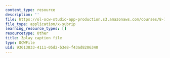 ```yaml
---
content_type: resource
description: ''
file: https://ol-ocw-studio-app-production.s3.amazonaws.com/courses/8-701-introduction-to-nuclear-and-particle-physics-fall-2020/93613833411105d2b3e8f43ad8206340_HynldX56FHI.srt
file_type: application/x-subrip
learning_resource_types: []
resourcetype: Other
title: 3play caption file
type: OCWFile
uid: 93613833-4111-05d2-b3e8-f43ad8206340
---
```

